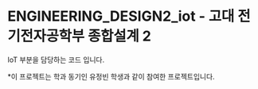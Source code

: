 # ENGINEERING_DESIGN2_iot - 고대 전기전자공학부 종합설계 2

IoT 부분을 담당하는 코드 입니다.

*이 프로젝트는 학과 동기인 유정빈 학생과 같이 참여한 프로젝트입니다.
